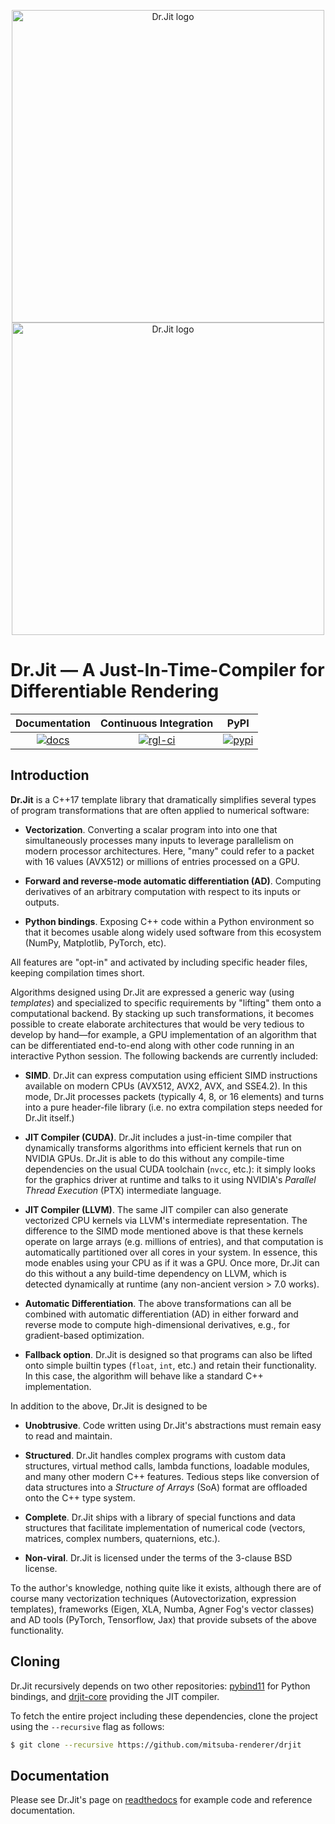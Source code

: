 <p align="center">
<img src="https://github.com/mitsuba-renderer/drjit-core/raw/master/resources/drjit-logo-dark.svg#gh-light-mode-only" alt="Dr.Jit logo" width="500"/>
<img src="https://github.com/mitsuba-renderer/drjit-core/raw/master/resources/drjit-logo-light.svg#gh-dark-mode-only" alt="Dr.Jit logo" width="500"/>
</p>

# Dr.Jit — A Just-In-Time-Compiler for Differentiable Rendering

| Documentation   | Continuous Integration |       PyPI      |
|      :---:      |          :---:         |       :---:     |
| [![docs][1]][2] |    [![rgl-ci][3]][4]   | [![pypi][5]][6] |


[1]: https://readthedocs.org/projects/drjit/badge/?version=latest
[2]: http://drjit.readthedocs.org/en/latest
[3]: https://rgl-ci.epfl.ch/app/rest/builds/aggregated/strob:(buildType:(project:(id:DrJit)))/statusIcon.svg
[4]: https://rgl-ci.epfl.ch/project/DrJit?mode=trends&guest=1
[5]: https://img.shields.io/pypi/v/drjit.svg
[6]: https://pypi.org/pypi/drjit

## Introduction

**Dr.Jit** is a C++17 template library that dramatically simplifies several
types of program transformations that are often applied to numerical software:

* **Vectorization**. Converting a scalar program into into one that
  simultaneously processes many inputs to leverage parallelism on modern
  processor architectures. Here, "many" could refer to a packet with 16 values
  (AVX512) or millions of entries processed on a GPU.

* **Forward and reverse-mode automatic differentiation (AD)**. Computing
  derivatives of an arbitrary computation with respect to its inputs or
  outputs.

* **Python bindings**. Exposing C++ code within a Python environment so that it
  becomes usable along widely used software from this ecosystem (NumPy,
  Matplotlib, PyTorch, etc).

All features are "opt-in" and activated by including specific header files,
keeping compilation times short.

Algorithms designed using Dr.Jit are expressed a generic way (using *templates*)
and specialized to specific requirements by "lifting" them onto a computational
backend. By stacking up such transformations, it becomes possible to create
elaborate architectures that would be very tedious to develop by hand—for
example, a GPU implementation of an algorithm that can be differentiated
end-to-end along with other code running in an interactive Python session.
The following backends are currently included:

* **SIMD**. Dr.Jit can express computation using efficient SIMD instructions
  available on modern CPUs (AVX512, AVX2, AVX, and SSE4.2). In this mode, Dr.Jit
  processes packets (typically 4, 8, or 16 elements) and turns into a pure
  header-file library (i.e. no extra compilation steps needed for Dr.Jit
  itself.)

* **JIT Compiler (CUDA)**. Dr.Jit includes a just-in-time compiler that
  dynamically transforms algorithms into efficient kernels that run on NVIDIA
  GPUs. Dr.Jit is able to do this without any compile-time dependencies on the
  usual CUDA toolchain (``nvcc``, etc.): it simply looks for the graphics
  driver at runtime and talks to it using NVIDIA's *Parallel Thread Execution*
  (PTX) intermediate language.

* **JIT Compiler (LLVM)**. The same JIT compiler can also generate vectorized
  CPU kernels via LLVM's intermediate representation. The difference to the
  SIMD mode mentioned above is that these kernels operate on large arrays (e.g.
  millions of entries), and that computation is automatically partitioned over
  all cores in your system. In essence, this mode enables using your CPU as if
  it was a GPU. Once more, Dr.Jit can do this without a any build-time
  dependency on LLVM, which is detected dynamically at runtime (any non-ancient
  version > 7.0 works).

* **Automatic Differentiation**. The above transformations can all be combined
  with automatic differentiation (AD) in either forward and reverse mode to
  compute high-dimensional derivatives, e.g., for gradient-based optimization.

* **Fallback option**. Dr.Jit is designed so that programs can also be lifted onto
  simple builtin types (``float``, ``int``, etc.) and retain their
  functionality. In this case, the algorithm will behave like a standard C++
  implementation.

In addition to the above, Dr.Jit is designed to be

* **Unobtrusive**. Code written using Dr.Jit's abstractions must remain easy
  to read and maintain.

* **Structured**. Dr.Jit handles complex programs with
  custom data structures, virtual method calls, lambda functions, loadable
  modules, and many other modern C++ features. Tedious steps like conversion of
  data structures into a *Structure of Arrays* (SoA) format are offloaded onto
  the C++ type system.

* **Complete**. Dr.Jit ships with a library of special functions and data
  structures that facilitate implementation of numerical code (vectors,
  matrices, complex numbers, quaternions, etc.).

* **Non-viral**. Dr.Jit is licensed under the terms of the 3-clause BSD license.

To the author's knowledge, nothing quite like it exists, although there are of
course many vectorization techniques (Autovectorization, expression templates),
frameworks (Eigen, XLA, Numba, Agner Fog's vector classes) and AD tools
(PyTorch, Tensorflow, Jax) that provide subsets of the above functionality.

## Cloning

Dr.Jit recursively depends on two other repositories:
[pybind11](https://github.com/pybind/pybind11) for Python bindings, and
[drjit-core](https://github.com/mitsuba-renderer/drjit-core) providing the JIT
compiler.

To fetch the entire project including these dependencies, clone the project
using the ``--recursive`` flag as follows:

```bash
$ git clone --recursive https://github.com/mitsuba-renderer/drjit
```

## Documentation

Please see Dr.Jit's page on
[readthedocs](https://drjit.readthedocs.io/en/master/demo.html) for example
code and reference documentation.
